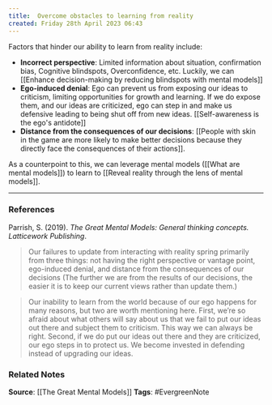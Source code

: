 ```yaml
---
title:  Overcome obstacles to learning from reality
created: Friday 28th April 2023 06:43
---
```


Factors that hinder our ability to learn from reality include: 
- **Incorrect perspective**: Limited information about situation, confirmation bias, Cognitive blindspots, Overconfidence, etc. Luckily, we can [[Enhance decision-making by reducing blindspots with mental models]]
- **Ego-induced denial**: Ego can prevent us from exposing our ideas to criticism, limiting opportunities for growth and learning. If we do expose them, and our ideas are criticized, ego can step in and make us defensive leading to being shut off from new ideas. [[Self-awareness is the ego's antidote]]
- **Distance from the consequences of our decisions**: [[People with skin in the game are more likely to make better decisions because they directly face the consequences of their actions]].

As a counterpoint to this, we can leverage mental models ([[What are mental models]]) to learn to [[Reveal reality through the lens of mental models]]. 

--- 
### References

Parrish, S. (2019). _The Great Mental Models: General thinking concepts. Latticework Publishing_.

> Our failures to update from interacting with reality spring primarily from three things: not having the right perspective or vantage point, ego-induced denial, and distance from the consequences of our decisions (The further we are from the results of our decisions, the easier it is to keep our current views rather than update them.)

> Our inability to learn from the world because of our ego happens for many reasons, but two are worth mentioning here. First, we’re so afraid about what others will say about us that we fail to put our ideas out there and subject them to criticism. This way we can always be right. Second, if we do put our ideas out there and they are criticized, our ego steps in to protect us. We become invested in defending instead of upgrading our ideas.

### Related Notes
**Source**: [[The Great Mental Models]]
**Tags**: #EvergreenNote